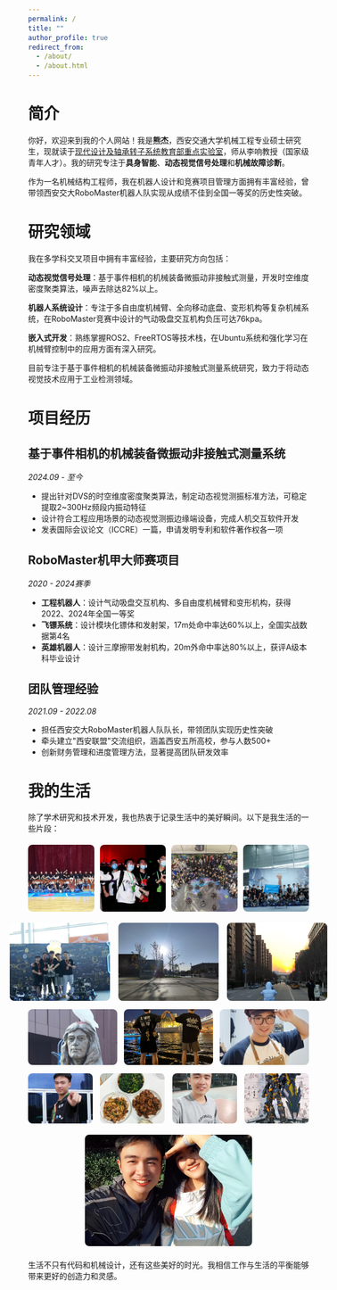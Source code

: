 ```yaml
---
permalink: /
title: ""
author_profile: true
redirect_from: 
  - /about/
  - /about.html
---
```


# 简介
你好，欢迎来到我的个人网站！我是**熊杰**，西安交通大学机械工程专业硕士研究生，现就读于[现代设计及轴承转子系统教育部重点实验室](https://mec.xjtu.edu.cn/)，师从李响教授（国家级青年人才）。我的研究专注于**具身智能**、**动态视觉信号处理**和**机械故障诊断**。

作为一名机械结构工程师，我在机器人设计和竞赛项目管理方面拥有丰富经验，曾带领西安交大RoboMaster机器人队实现从成绩不佳到全国一等奖的历史性突破。


# 研究领域

我在多学科交叉项目中拥有丰富经验，主要研究方向包括：

**动态视觉信号处理**：基于事件相机的机械装备微振动非接触式测量，开发时空维度密度聚类算法，噪声去除达82%以上。

**机器人系统设计**：专注于多自由度机械臂、全向移动底盘、变形机构等复杂机械系统，在RoboMaster竞赛中设计的气动吸盘交互机构负压可达76kpa。

**嵌入式开发**：熟练掌握ROS2、FreeRTOS等技术栈，在Ubuntu系统和强化学习在机械臂控制中的应用方面有深入研究。

目前专注于基于事件相机的机械装备微振动非接触式测量系统研究，致力于将动态视觉技术应用于工业检测领域。


# 项目经历

## **基于事件相机的机械装备微振动非接触式测量系统**  
*2024.09 - 至今*  
- 提出针对DVS的时空维度密度聚类算法，制定动态视觉测振标准方法，可稳定提取2~300Hz频段内振动特征
- 设计符合工程应用场景的动态视觉测振边缘端设备，完成人机交互软件开发
- 发表国际会议论文（ICCRE）一篇，申请发明专利和软件著作权各一项

## **RoboMaster机甲大师赛项目**  
*2020 - 2024赛季*  
- **工程机器人**：设计气动吸盘交互机构、多自由度机械臂和变形机构，获得2022、2024年全国一等奖
- **飞镖系统**：设计模块化镖体和发射架，17m处命中率达60%以上，全国实战数据第4名
- **英雄机器人**：设计三摩擦带发射机构，20m外命中率达80%以上，获评A级本科毕业设计

## **团队管理经验**  
*2021.09 - 2022.08*  
- 担任西安交大RoboMaster机器人队队长，带领团队实现历史性突破
- 牵头建立"西安联盟"交流组织，涵盖西安五所高校，参与人数500+
- 创新财务管理和进度管理方法，显著提高团队研发效率


# 我的生活

除了学术研究和技术开发，我也热衷于记录生活中的美好瞬间。以下是我生活的一些片段：

<div style="display: grid; grid-template-columns: repeat(4, 1fr); gap: 10px; margin: 20px 0;">
  <img src="/images/l1.jpg" alt="生活片段1" style="width: 100%; height: 120px; object-fit: cover; border-radius: 8px;">
  <img src="/images/l2.jpg" alt="生活片段2" style="width: 100%; height: 120px; object-fit: cover; border-radius: 8px;">
  <img src="/images/l3.jpg" alt="生活片段3" style="width: 100%; height: 120px; object-fit: cover; border-radius: 8px;">
  <img src="/images/l4.jpg" alt="生活片段4" style="width: 100%; height: 120px; object-fit: cover; border-radius: 8px;">
</div>

<div style="display: flex; gap: 15px; margin: 15px 0; justify-content: center;">
  <img src="/images/l5.jpg" alt="生活片段5" style="width: 180px; height: 140px; object-fit: cover; border-radius: 8px;">
  <img src="/images/l6.jpg" alt="生活片段6" style="width: 180px; height: 140px; object-fit: cover; border-radius: 8px;">
  <img src="/images/l7.jpg" alt="生活片段7" style="width: 180px; height: 140px; object-fit: cover; border-radius: 8px;">
</div>

<div style="display: grid; grid-template-columns: 1fr 1fr 1fr; gap: 12px; margin: 15px 0;">
  <img src="/images/l8.jpg" alt="生活片段8" style="width: 100%; height: 100px; object-fit: cover; border-radius: 8px;">
  <img src="/images/l9.jpg" alt="生活片段9" style="width: 100%; height: 100px; object-fit: cover; border-radius: 8px;">
  <img src="/images/l10.jpg" alt="生活片段10" style="width: 100%; height: 100px; object-fit: cover; border-radius: 8px;">
</div>

<div style="display: flex; gap: 10px; margin: 15px 0; justify-content: space-between;">
  <img src="/images/l11.jpg" alt="生活片段11" style="width: 23%; height: 90px; object-fit: cover; border-radius: 8px;">
  <img src="/images/l12.jpg" alt="生活片段12" style="width: 23%; height: 90px; object-fit: cover; border-radius: 8px;">
  <img src="/images/l13.jpg" alt="生活片段13" style="width: 23%; height: 90px; object-fit: cover; border-radius: 8px;">
  <img src="/images/l14.jpg" alt="生活片段14" style="width: 23%; height: 90px; object-fit: cover; border-radius: 8px;">
</div>

<div style="text-align: center; margin: 20px 0;">
  <img src="/images/l15.jpg" alt="生活片段15" style="width: 300px; height: 200px; object-fit: cover; border-radius: 8px;">
</div>

生活不只有代码和机械设计，还有这些美好的时光。我相信工作与生活的平衡能够带来更好的创造力和灵感。

